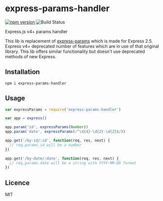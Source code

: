 express-params-handler
============

[![npm version](https://badge.fury.io/js/express-params-handler.svg)](https://badge.fury.io/js/express-params-handler)
![Build Status](https://github.com/Adslot/node-express-params-handler/workflows/Node.js%20CI/badge.svg)

Express.js v4+ params handler

This lib is replacement of [express-params](https://www.npmjs.com/package/express-params) which is made for
Express 2.5. Express v4+ deprecated number of features which are in use of that original library. This lib
offers similar functionality but doesn't use deprecated methods of new Express.


## Installation

    npm i express-params-handler


## Usage

```javascript
var expressParams = require('express-params-handler')

var app = express()

app.param('id', expressParams(Number))
app.param('date', expressParams(/^\d{4}-\d{2}-\d{2}$/))

app.get('/by-id/:id', function(req, res, next) {
  // req.params.id will be a number
})

app.get('/by-date/:date', function(req, res, next) {
  // req.params.date will be a string with YYYY-MM-DD format
})

```


## Licence

MIT
